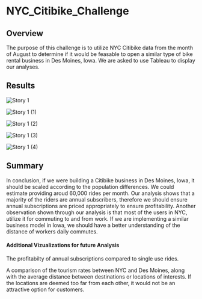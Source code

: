 # NYC_Citibike_Challenge
## Overview
The purpose of this challenge is to utilize NYC Citibike data from the month of August to determine if it would be feasable to open a similar type of bike rental business in Des Moines, Iowa. We are asked to use Tableau to display our analyses.

## Results

![Story 1](https://user-images.githubusercontent.com/106443196/196013641-5ea7e581-a7c3-44a6-bdb5-c7dd8c1f3328.png)


![Story 1 (1)](https://user-images.githubusercontent.com/106443196/196013646-badd2061-223f-42da-93fc-732c1b424cdd.png)


![Story 1 (2)](https://user-images.githubusercontent.com/106443196/196013652-4c95c017-0e85-4f56-a306-f15402b23883.png)


![Story 1 (3)](https://user-images.githubusercontent.com/106443196/196013656-8ff2acd3-e679-40fc-9673-fb8d9db5bc10.png)


![Story 1 (4)](https://user-images.githubusercontent.com/106443196/196013661-fe4643e9-e418-4ffd-b58c-e1753b6c0de0.png)

## Summary
In conclusion, if we were building a Citibike business in Des Moines, Iowa, it should be scaled according to the population differences. We could estimate providing aroud 60,000 rides per month. Our analysis shows that a majority of the riders are annual subscribers, therefore we should ensure annual subscriptions are priced appropriately to ensure profitability. Another observation shown through our analysis is that most of the users in NYC, utilize it for commuting to and from work. If we are implementing a similar business model in Iowa, we should have a better understanding of the distance of workers daily commutes.

#### Additional Vizualizations for future Analysis

The profitabilty of annual subscriptions compared to single use rides.

A comparison of the tourism rates between NYC and Des Moines, along with the average distance between destinations or locations of interests. If the locations are deemed too far from each other, it would not be an attractive option for customers.
